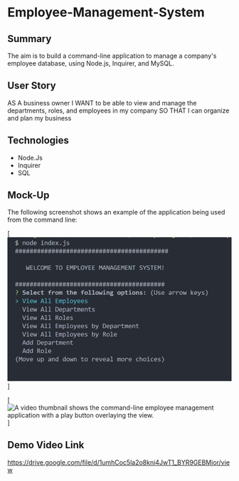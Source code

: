 
  # Employee-Management-System

## Summary

The aim is to build a command-line application to manage a company's employee database, using Node.js, Inquirer, and MySQL.


## User Story


AS A business owner
I WANT to be able to view and manage the departments, roles, and employees in my company
SO THAT I can organize and plan my business

## Technologies
* Node.Js
* Inquirer
* SQL

## Mock-Up

The following screenshot shows an example of the application being used from the command line:

[![screenshot](./asset/screenshot.png)]

[![A video thumbnail shows the command-line employee management application with a play button overlaying the view.](./Assets/12-sql-homework-video-thumbnail.png)]

## Demo Video Link
https://drive.google.com/file/d/1umhCoc5la2o8kni4JwT1_BYR9GEBMior/view

